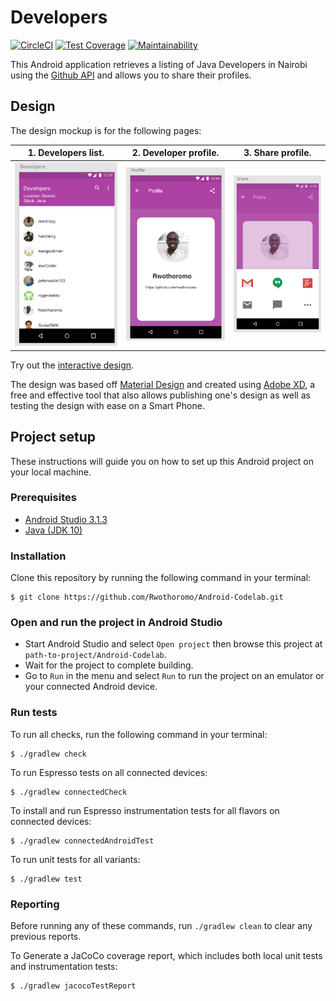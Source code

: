 # Developers

[![CircleCI](https://circleci.com/gh/Rwothoromo/Android-Codelab.svg?style=svg)](https://circleci.com/gh/Rwothoromo/Android-Codelab)
[![Test Coverage](https://api.codeclimate.com/v1/badges/78f03b429b83c9459a23/test_coverage)](https://codeclimate.com/github/Rwothoromo/Android-Codelab/test_coverage)
[![Maintainability](https://api.codeclimate.com/v1/badges/78f03b429b83c9459a23/maintainability)](https://codeclimate.com/github/Rwothoromo/Android-Codelab/maintainability)

This Android application retrieves a listing of Java Developers in Nairobi using the [Github API](https://developer.github.com/v3/search/#search-users) and allows you to share their profiles.

## Design

The design mockup is for the following pages:

| 1. Developers list.                                             | 2. Developer profile.                                    | 3. Share profile.                                   |
| ---------------------------------------------------- | ------------------------------------------------ | ------------------------------------------------ |
| ![Developers list image](art/wireframes/Developers.png) | ![Developer profile image](art/wireframes/Profile.png) | ![Share profile image](art/wireframes/Share.png) |

Try out the [interactive design](https://xd.adobe.com/view/29abd095-a127-41b9-49bf-aaecbbc9f0ad-5f9a/).

The design was based off [Material Design](https://material.io/design/) and created using [Adobe XD](https://www.adobe.com/africa/products/xd.html), a free and effective tool that also allows publishing one's design as well as testing the design with ease on a Smart Phone.

## Project setup

These instructions will guide you on how to set up this Android project on your local machine.

### Prerequisites

- [Android Studio 3.1.3](https://developer.android.com/studio/)
- [Java (JDK 10)](http://www.oracle.com/technetwork/java/javase/downloads/jdk10-downloads-4416644.html)

### Installation

Clone this repository by running the following command in your terminal:
```
$ git clone https://github.com/Rwothoromo/Android-Codelab.git
```

### Open and run the project in Android Studio

- Start Android Studio and select `Open project` then browse this project at `path-to-project/Android-Codelab`.
- Wait for the project to complete building.
- Go to `Run` in the menu and select `Run` to run the project on an emulator or your connected Android device.

### Run tests

To run all checks, run the following command in your terminal:
```
$ ./gradlew check
```

To run Espresso tests on all connected devices:
```
$ ./gradlew connectedCheck
```

To install and run Espresso instrumentation tests for all flavors on connected devices:
```
$ ./gradlew connectedAndroidTest
```

To run unit tests for all variants:
```
$ ./gradlew test
```

### Reporting

Before running any of these commands, run `./gradlew clean` to clear any previous reports.
 
To Generate a JaCoCo coverage report, which includes both local unit tests and instrumentation tests:
```
$ ./gradlew jacocoTestReport
```
